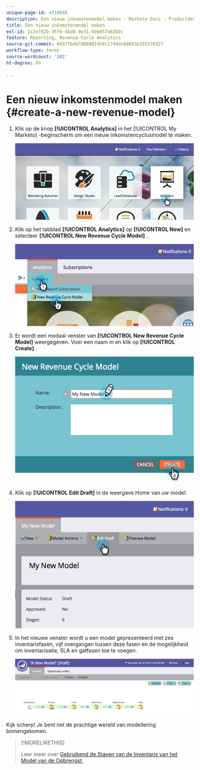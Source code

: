 ```yaml
---
unique-page-id: 4718656
description: Een nieuw inkomstenmodel maken - Marketo Docs - Productdocumentatie
title: Een nieuw inkomstenmodel maken
exl-id: 1c2e7d2b-35f6-4bd8-9a31-6bb857a63bbc
feature: Reporting, Revenue Cycle Analytics
source-git-commit: 0d37fbdb7d08901458c1744dc68893e155176327
workflow-type: tm+mt
source-wordcount: '102'
ht-degree: 0%

---
```


# Een nieuw inkomstenmodel maken {#create-a-new-revenue-model}

1. Klik op de knop **[!UICONTROL Analytics]** in het [!UICONTROL My Marketo] -beginscherm om een nieuw inkomstencyclusmodel te maken.

   ![](assets/image2015-4-27-11-3a54-3a41.png)

1. Klik op het tabblad **[!UICONTROL Analytics]** op **[!UICONTROL New]** en selecteer **[!UICONTROL New Revenue Cycle Model]** .

   ![](assets/image2015-4-27-11-3a55-3a51.png)

1. Er wordt een modaal venster van **[!UICONTROL New Revenue Cycle Model]** weergegeven. Voer een naam in en klik op **[!UICONTROL Create]** .

   ![](assets/image2015-4-27-11-3a57-3a59.png)

1. Klik op **[!UICONTROL Edit Draft]** in de weergave Home van uw model.

   ![](assets/image2015-4-27-12-3a10-3a49.png)

1. In het nieuwe venster wordt u een model gepresenteerd met zes inventarisfasen, vijf overgangen tussen deze fasen en de mogelijkheid om inventarisatie, SLA en gatfasen toe te voegen.

   ![](assets/image2015-4-27-12-3a31-3a1.png)

Kijk scherp! Je bent net de prachtige wereld van modellering binnengekomen.

>[!MORELIKETHIS]
>
>Leer meer over [ Gebruikend de Staven van de Inventaris van het Model van de Opbrengst ](/help/marketo/product-docs/reporting/revenue-cycle-analytics/revenue-cycle-models/using-revenue-model-inventory-stages.md).
